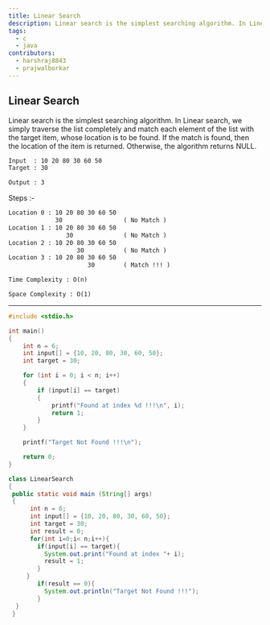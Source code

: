 ```yaml
---
title: Linear Search
description: Linear search is the simplest searching algorithm. In Linear search, we simply traverse the list completely and match each element of the list with the target item, whose location is to be found. If the match is found, then the location of the item is returned. Otherwise, the algorithm returns NULL.
tags:
  - c
  - java
contributors:
  - harshraj8843
  - prajwalborkar
---
```


## Linear Search

Linear search is the simplest searching algorithm. In Linear search, we simply traverse the list completely and match each element of the list with the target item, whose location is to be found. If the match is found, then the location of the item is returned. Otherwise, the algorithm returns NULL.

```txt
Input  : 10 20 80 30 60 50
Target : 30

Output : 3
```

Steps :-

```txt
Location 0 : 10 20 80 30 60 50
             30                 ( No Match )
Location 1 : 10 20 80 30 60 50
                30              ( No Match )
Location 2 : 10 20 80 30 60 50
                   30           ( No Match )
Location 3 : 10 20 80 30 60 50
                      30        ( Match !!! )
```

```txt
Time Complexity : O(n)
```

```txt
Space Complexity : O(1)
```

---

<CodeBlock>

```c
#include <stdio.h>

int main()
{
    int n = 6;
    int input[] = {10, 20, 80, 30, 60, 50};
    int target = 30;

    for (int i = 0; i < n; i++)
    {
        if (input[i] == target)
        {
            printf("Found at index %d !!!\n", i);
            return 1;
        }
    }

    printf("Target Not Found !!!\n");

    return 0;
}
```
```java         
class LinearSearch
{
 public static void main (String[] args)
 {  
      int n = 6;
      int input[] = {10, 20, 80, 30, 60, 50};
      int target = 30;
      int result = 0;
      for(int i=0;i< n;i++){
        if(input[i] == target){
          System.out.print("Found at index "+ i);
          result = 1;
        }
     }
        if(result == 0){
          System.out.println("Target Not Found !!!");
      	}
  }
 }
```
</CodeBlock>
